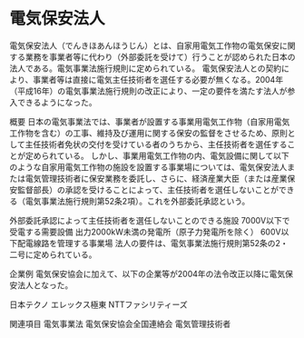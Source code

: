 # 電気保安法人

電気保安法人（でんきほあんほうじん）とは、自家用電気工作物の電気保安に関する業務を事業者等に代わり（外部委託を受けて）行うことが認められた日本の法人である。電気事業法施行規則に定められている。
電気保安法人との契約により、事業者等は直接に電気主任技術者を選任する必要が無くなる。2004年（平成16年）の電気事業法施行規則の改正により、一定の要件を満たす法人が参入できるようになった。

概要
日本の電気事業法では、事業者が設置する事業用電気工作物（自家用電気工作物を含む）の工事、維持及び運用に関する保安の監督をさせるため、原則として主任技術者免状の交付を受けている者のうちから、主任技術者を選任することが定められている。
しかし、事業用電気工作物の内、電気設備に関して以下のような自家用電気工作物の施設を設置する事業場については、電気保安法人または電気管理技術者に保安業務を委託し、さらに、経済産業大臣（または産業保安監督部長）の承認を受けることによって、主任技術者を選任しないことができる（電気事業法施行規則第52条2項）。これを外部委託承認という。

外部委託承認によって主任技術者を選任しないことのできる施設
7000V以下で受電する需要設備
出力2000kW未満の発電所（原子力発電所を除く）
600V以下配電線路を管理する事業場
法人の要件は、電気事業法施行規則第52条の2・二号に定められている。

企業例
電気保安協会に加えて、以下の企業等が2004年の法令改正以降に電気保安法人となった。

日本テクノ
エレックス極東
NTTファシリティーズ

関連項目
電気事業法
電気保安協会全国連絡会
電気管理技術者